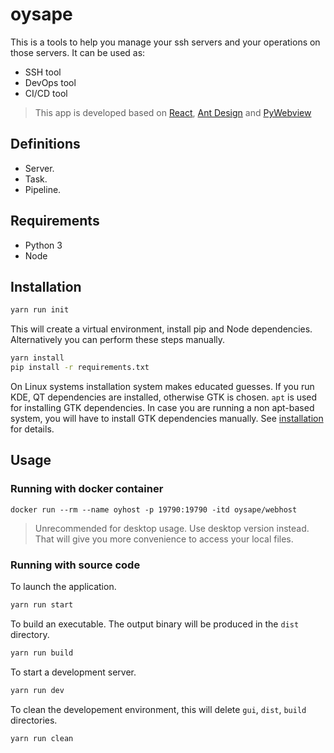 # oysape

This is a tools to help you manage your ssh servers and your operations on those servers. It can be used as:

- SSH tool
- DevOps tool
- CI/CD tool

> This app is developed based on [React](https://reactjs.org/), [Ant Design](https://ant.design/) and [PyWebview](https://pywebview.flowrl.com/)

## Definitions

- Server.
- Task.
- Pipeline.


## Requirements

- Python 3
- Node


## Installation

``` bash
yarn run init
```

This will create a virtual environment, install pip and Node dependencies. Alternatively you can perform these steps manually.

``` bash
yarn install
pip install -r requirements.txt
```

On Linux systems installation system makes educated guesses. If you run KDE, QT dependencies are installed, otherwise GTK is chosen. `apt` is used for installing GTK dependencies. In case you are running a non apt-based system, you will have to install GTK dependencies manually. See [installation](https://pywebview.flowrl.com/guide/installation.html) for details.


## Usage

### Running with docker container

```
docker run --rm --name oyhost -p 19790:19790 -itd oysape/webhost
```

> Unrecommended for desktop usage. Use desktop version instead. That will give you more convenience to access your local files.

### Running with source code

To launch the application.

``` bash
yarn run start
```

To build an executable. The output binary will be produced in the `dist` directory.

``` bash
yarn run build
```

To start a development server.

``` bash
yarn run dev
```

To clean the developement environment, this will delete `gui`, `dist`, `build` directories.

``` bash
yarn run clean
```
